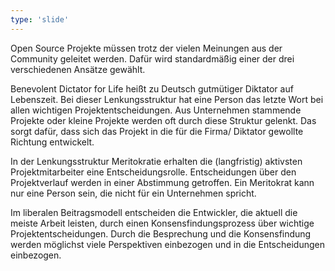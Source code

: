 ```yaml
---
type: 'slide'
---
```

Open Source Projekte müssen trotz der vielen Meinungen aus der Community geleitet werden. Dafür wird standardmäßig einer der drei verschiedenen Ansätze gewählt.

Benevolent Dictator for Life heißt zu Deutsch gutmütiger Diktator auf Lebenszeit. Bei dieser Lenkungsstruktur hat eine Person das letzte Wort bei allen wichtigen Projektentscheidungen. Aus Unternehmen stammende Projekte oder kleine Projekte werden oft durch diese Struktur gelenkt. Das sorgt dafür, dass sich das Projekt in die für die Firma/ Diktator gewollte Richtung entwickelt.

In der Lenkungsstruktur Meritokratie erhalten die (langfristig) aktivsten Projektmitarbeiter eine Entscheidungsrolle. Entscheidungen über den Projektverlauf werden in einer Abstimmung getroffen. Ein Meritokrat kann nur eine Person sein, die nicht für ein Unternehmen spricht.

Im liberalen Beitragsmodell entscheiden die Entwickler, die aktuell die meiste Arbeit leisten, durch einen Konsensfindungsprozess über wichtige Projektentscheidungen. Durch die Besprechung und die Konsensfindung werden möglichst viele Perspektiven einbezogen und in die Entscheidungen einbezogen.